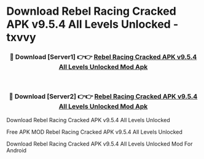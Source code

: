 # Download Rebel Racing Cracked APK v9.5.4 All Levels Unlocked - txvvy



<div align="center">
<h3>🔴 Download [Server1] 👉👉 <a href="https://momento.my/?title=Rebel_Racing_Cracked_APK_v9.5.4_All_Levels_Unlocked">Rebel Racing Cracked APK v9.5.4 All Levels Unlocked Mod Apk</a></h3><br>

<h3>🔴 Download [Server2] 👉👉 <a href="https://momento.my/?title=Rebel_Racing_Cracked_APK_v9.5.4_All_Levels_Unlocked">Rebel Racing Cracked APK v9.5.4 All Levels Unlocked Mod Apk</a></h3>
</div>



Download Rebel Racing Cracked APK v9.5.4 All Levels Unlocked 

Free APK MOD Rebel Racing Cracked APK v9.5.4 All Levels Unlocked 

Download Rebel Racing Cracked APK v9.5.4 All Levels Unlocked Mod For Android
